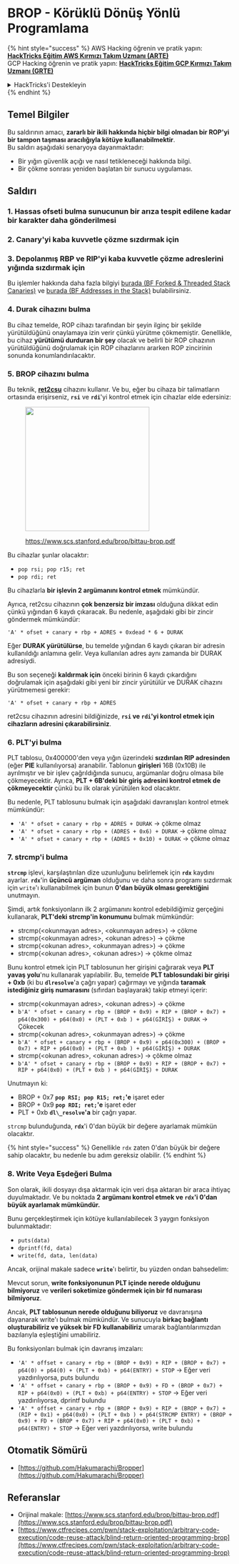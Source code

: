 # BROP - Körüklü Dönüş Yönlü Programlama

{% hint style="success" %}
AWS Hacking öğrenin ve pratik yapın:<img src="/.gitbook/assets/arte.png" alt="" data-size="line">[**HackTricks Eğitim AWS Kırmızı Takım Uzmanı (ARTE)**](https://training.hacktricks.xyz/courses/arte)<img src="/.gitbook/assets/arte.png" alt="" data-size="line">\
GCP Hacking öğrenin ve pratik yapın: <img src="/.gitbook/assets/grte.png" alt="" data-size="line">[**HackTricks Eğitim GCP Kırmızı Takım Uzmanı (GRTE)**<img src="/.gitbook/assets/grte.png" alt="" data-size="line">](https://training.hacktricks.xyz/courses/grte)

<details>

<summary>HackTricks'i Destekleyin</summary>

* [**Abonelik planlarını**](https://github.com/sponsors/carlospolop) kontrol edin!
* 💬 [**Discord grubuna**](https://discord.gg/hRep4RUj7f) katılın veya [**telegram grubuna**](https://t.me/peass) katılın veya bizi **Twitter** 🐦 [**@hacktricks\_live**](https://twitter.com/hacktricks\_live)** takip edin**.
* **Hacking püf noktalarını paylaşarak** [**HackTricks**](https://github.com/carlospolop/hacktricks) ve [**HackTricks Cloud**](https://github.com/carlospolop/hacktricks-cloud) github depolarına PR göndererek katkıda bulunun.

</details>
{% endhint %}

## Temel Bilgiler

Bu saldırının amacı, **zararlı bir ikili hakkında hiçbir bilgi olmadan bir ROP'yi bir tampon taşması aracılığıyla kötüye kullanabilmektir**.\
Bu saldırı aşağıdaki senaryoya dayanmaktadır:

* Bir yığın güvenlik açığı ve nasıl tetikleneceği hakkında bilgi.
* Bir çökme sonrası yeniden başlatan bir sunucu uygulaması.

## Saldırı

### **1. Hassas ofseti bulma** sunucunun bir arıza tespit edilene kadar bir karakter daha gönderilmesi

### **2. Canary'yi kaba kuvvetle çözme** sızdırmak için&#x20;

### **3. Depolanmış RBP ve RIP'yi kaba kuvvetle çözme** adreslerini yığında sızdırmak için

Bu işlemler hakkında daha fazla bilgiyi [burada (BF Forked & Threaded Stack Canaries)](../common-binary-protections-and-bypasses/stack-canaries/bf-forked-stack-canaries.md) ve [burada (BF Addresses in the Stack)](../common-binary-protections-and-bypasses/pie/bypassing-canary-and-pie.md) bulabilirsiniz.

### **4. Durak cihazını bulma**

Bu cihaz temelde, ROP cihazı tarafından bir şeyin ilginç bir şekilde yürütüldüğünü onaylamaya izin verir çünkü yürütme çökmemiştir. Genellikle, bu cihaz **yürütümü durduran bir şey** olacak ve belirli bir ROP cihazının yürütüldüğünü doğrulamak için ROP cihazlarını ararken ROP zincirinin sonunda konumlandırılacaktır.

### **5. BROP cihazını bulma**

Bu teknik, [**ret2csu**](ret2csu.md) cihazını kullanır. Ve bu, eğer bu cihaza bir talimatların ortasında erişirseniz, **`rsi`** ve **`rdi`**'yi kontrol etmek için cihazlar elde edersiniz:

<figure><img src="../../.gitbook/assets/image (1) (1) (1) (1).png" alt="" width="278"><figcaption><p><a href="https://www.scs.stanford.edu/brop/bittau-brop.pdf">https://www.scs.stanford.edu/brop/bittau-brop.pdf</a></p></figcaption></figure>

Bu cihazlar şunlar olacaktır:

* `pop rsi; pop r15; ret`
* `pop rdi; ret`

Bu cihazlarla **bir işlevin 2 argümanını kontrol etmek** mümkündür.

Ayrıca, ret2csu cihazının **çok benzersiz bir imzası** olduğuna dikkat edin çünkü yığından 6 kaydı çıkaracak. Bu nedenle, aşağıdaki gibi bir zincir göndermek mümkündür:

`'A' * ofset + canary + rbp + ADRES + 0xdead * 6 + DURAK`

Eğer **DURAK yürütülürse**, bu temelde yığından 6 kaydı çıkaran bir adresin kullanıldığı anlamına gelir. Veya kullanılan adres aynı zamanda bir DURAK adresiydi.

Bu son seçeneği **kaldırmak için** önceki birinin 6 kaydı çıkardığını doğrulamak için aşağıdaki gibi yeni bir zincir yürütülür ve DURAK cihazını yürütmemesi gerekir:

`'A' * ofset + canary + rbp + ADRES`

ret2csu cihazının adresini bildiğinizde, **`rsi` ve `rdi`'yi kontrol etmek için cihazların adresini çıkarabilirsiniz**.

### 6. PLT'yi bulma

PLT tablosu, 0x400000'den veya yığın üzerindeki **sızdırılan RIP adresinden** (eğer **PIE** kullanılıyorsa) aranabilir. Tablonun **girişleri** 16B (0x10B) ile ayrılmıştır ve bir işlev çağrıldığında sunucu, argümanlar doğru olmasa bile çökmeyecektir. Ayrıca, **PLT + 6B'deki bir giriş adresini kontrol etmek de çökmeyecektir** çünkü bu ilk olarak yürütülen kod olacaktır.

Bu nedenle, PLT tablosunu bulmak için aşağıdaki davranışları kontrol etmek mümkündür:

* `'A' * ofset + canary + rbp + ADRES + DURAK` -> çökme olmaz
* `'A' * ofset + canary + rbp + (ADRES + 0x6) + DURAK` -> çökme olmaz
* `'A' * ofset + canary + rbp + (ADRES + 0x10) + DURAK` -> çökme olmaz

### 7. strcmp'i bulma

**`strcmp`** işlevi, karşılaştırılan dize uzunluğunu belirlemek için **`rdx`** kaydını ayarlar. **`rdx`**'in **üçüncü argüman** olduğunu ve daha sonra programı sızdırmak için `write`'ı kullanabilmek için bunun **0'dan büyük olması gerektiğini** unutmayın.

Şimdi, artık fonksiyonların ilk 2 argümanını kontrol edebildiğimiz gerçeğini kullanarak, **PLT'deki strcmp'in konumunu** bulmak mümkündür:

* strcmp(\<okunmayan adres>, \<okunmayan adres>) -> çökme
* strcmp(\<okunmayan adres>, \<okunan adres>) -> çökme
* strcmp(\<okunan adres>, \<okunmayan adres>) -> çökme
* strcmp(\<okunan adres>, \<okunan adres>) -> çökme olmaz

Bunu kontrol etmek için PLT tablosunun her girişini çağırarak veya **PLT yavaş yolu**'nu kullanarak yapılabilir. Bu, temelde **PLT tablosundaki bir girişi + 0xb** (ki bu **`dlresolve`**'a çağrı yapar) çağırmayı ve yığında **taramak istediğiniz giriş numarasını** (sıfırdan başlayarak) takip etmeyi içerir:

* strcmp(\<okunmayan adres>, \<okunan adres>) -> çökme
* `b'A' * ofset + canary + rbp + (BROP + 0x9) + RIP + (BROP + 0x7) + p64(0x300) + p64(0x0) + (PLT + 0xb ) + p64(GİRİŞ) + DURAK` -> Çökecek
* strcmp(\<okunan adres>, \<okunmayan adres>) -> çökme
* `b'A' * ofset + canary + rbp + (BROP + 0x9) + p64(0x300) + (BROP + 0x7) + RIP + p64(0x0) + (PLT + 0xb ) + p64(GİRİŞ) + DURAK`&#x20;
* strcmp(\<okunan adres>, \<okunan adres>) -> çökme olmaz
* `b'A' * ofset + canary + rbp + (BROP + 0x9) + RIP + (BROP + 0x7) + RIP + p64(0x0) + (PLT + 0xb ) + p64(GİRİŞ) + DURAK`&#x20;

Unutmayın ki:

* BROP + 0x7 **`pop RSI; pop R15; ret;`'e** işaret eder
* BROP + 0x9 **`pop RDI; ret;`'e** işaret eder
* PLT + 0xb **`dl\_resolve`'a** bir çağrı yapar.

`strcmp` bulunduğunda, **`rdx`**'i 0'dan büyük bir değere ayarlamak mümkün olacaktır.

{% hint style="success" %}
Genellikle `rdx` zaten 0'dan büyük bir değere sahip olacaktır, bu nedenle bu adım gereksiz olabilir.
{% endhint %}
### 8. Write Veya Eşdeğeri Bulma

Son olarak, ikili dosyayı dışa aktarmak için veri dışa aktaran bir araca ihtiyaç duyulmaktadır. Ve bu noktada **2 argümanı kontrol etmek ve `rdx`'i 0'dan büyük ayarlamak mümkündür.**

Bunu gerçekleştirmek için kötüye kullanılabilecek 3 yaygın fonksiyon bulunmaktadır:

* `puts(data)`
* `dprintf(fd, data)`
* `write(fd, data, len(data)`

Ancak, orijinal makale sadece **`write`**'ı belirtir, bu yüzden ondan bahsedelim:

Mevcut sorun, **write fonksiyonunun PLT içinde nerede olduğunu bilmiyoruz** ve **verileri soketimize göndermek için bir fd numarası bilmiyoruz**.

Ancak, **PLT tablosunun nerede olduğunu biliyoruz** ve davranışına dayanarak write'ı bulmak mümkündür. Ve sunucuyla **birkaç bağlantı oluşturabiliriz ve yüksek bir FD kullanabiliriz** umarak bağlantılarımızdan bazılarıyla eşleştiğini umabiliriz.

Bu fonksiyonları bulmak için davranış imzaları:

* `'A' * offset + canary + rbp + (BROP + 0x9) + RIP + (BROP + 0x7) + p64(0) + p64(0) + (PLT + 0xb) + p64(ENTRY) + STOP`  -> Eğer veri yazdırılıyorsa, puts bulundu
* `'A' * offset + canary + rbp + (BROP + 0x9) + FD + (BROP + 0x7) + RIP + p64(0x0) + (PLT + 0xb) + p64(ENTRY) + STOP`  -> Eğer veri yazdırılıyorsa, dprintf bulundu
* `'A' * offset + canary + rbp + (BROP + 0x9) + RIP + (BROP + 0x7) + (RIP + 0x1) + p64(0x0) + (PLT + 0xb ) + p64(STRCMP ENTRY) + (BROP + 0x9) + FD + (BROP + 0x7) + RIP + p64(0x0) + (PLT + 0xb) + p64(ENTRY) + STOP`  -> Eğer veri yazdırılıyorsa, write bulundu

## Otomatik Sömürü

* [https://github.com/Hakumarachi/Bropper](https://github.com/Hakumarachi/Bropper)

## Referanslar

* Orijinal makale: [https://www.scs.stanford.edu/brop/bittau-brop.pdf](https://www.scs.stanford.edu/brop/bittau-brop.pdf)
* [https://www.ctfrecipes.com/pwn/stack-exploitation/arbitrary-code-execution/code-reuse-attack/blind-return-oriented-programming-brop](https://www.ctfrecipes.com/pwn/stack-exploitation/arbitrary-code-execution/code-reuse-attack/blind-return-oriented-programming-brop)
